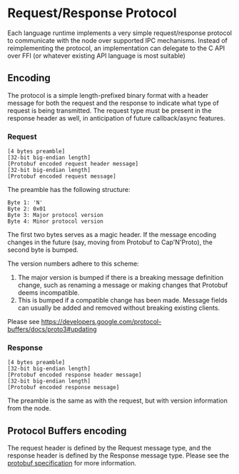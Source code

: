 # Request/Response Protocol

Each language runtime implements a very simple request/response protocol to communicate with the node over supported IPC mechanisms. Instead of reimplementing the protocol, an implementation can delegate to the C API over FFI (or whatever existing API language is most suitable)

## Encoding
The protocol is a simple length-prefixed binary format with a header message for both the request and the response to indicate what type of request is being transmitted. The request type must be present in the response header as well, in anticipation of future callback/async features.

### Request

```
[4 bytes preamble]
[32-bit big-endian length]
[Protobuf encoded request header message]
[32-bit big-endian length]
[Protobuf encoded request message]
```

The preamble has the following structure:

```
Byte 1: 'N'
Byte 2: 0x01
Byte 3: Major protocol version
Byte 4: Minor protocol version
```

The first two bytes serves as a magic header. If the message encoding changes
in the future (say, moving from Protobuf to Cap'N'Proto), the second byte is bumped.

The version numbers adhere to this scheme:

1. The major version is bumped if there is a breaking message definition change, such
as renaming a message or making changes that Protobuf deems incompatible.
2. This is bumped if a compatible change has been made. Message fields can usually
be added and removed without breaking existing clients.

Please see https://developers.google.com/protocol-buffers/docs/proto3#updating

### Response

```
[4 bytes preamble]
[32-bit big-endian length]
[Protobuf encoded response header message]
[32-bit big-endian length]
[Protobuf encoded response message]
```

The preamble is the same as with the request, but with version information from
the node.

## Protocol Buffers encoding
The request header is defined by the Request message type, and the response header is defined by the Response message type. Please see the [protobuf specification](https://nanoapi.github.io/protobuf/index.html) for more information.
